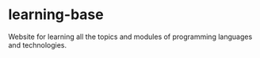 # learning-base
Website for learning all the topics and modules of programming languages and technologies.
